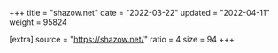 +++
title = "shazow.net"
date = "2022-03-22"
updated = "2022-04-11"
weight = 95824

[extra]
source = "https://shazow.net/"
ratio = 4
size = 94
+++
